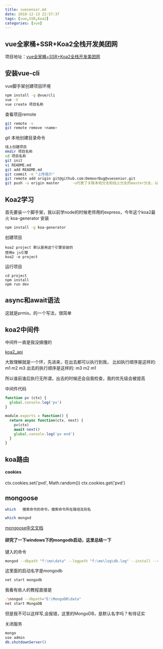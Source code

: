 ```yaml
---
title: vuesenior.md
date: 2018-12-13 22:57:37
tags: [vue,SSR,Koa2]
categories: [vue]
---
```


vue全家桶+SSR+Koa2全栈开发美团网
------------------------------------
项目地址：[vue全家桶+SSR+Koa2全栈开发美团网](https://github.com/DemoorBug/vuesenion)



安装vue-cli
------------------------------------
vue脚手架创建项目环境
```bash
npm install -g @vue/cli
vue -V
vue create 项目名称
```
查看项目remote
```bash
git remote -v
git remote remove <name>

```


git 本地创建目录命令
```bash
线上创建项目
mkdir 项目名称
cd 项目名称
git init 
vi README.md
git add README.md
git commit -m "上传简介"
git remote add origin git@github.com:DemoorBug@vuesenior.git
git push -u origin master      -u代表了关联本地分支和线上分支的master分支，以后就可以直接git push了

```

Koa2学习
--------------
首先要装一个脚手架，我以前学node的时候老师用的express，今年这个koa2最火
koa-generator
安装
```bash
npm install -g koa-generator
```
创建项目
```
koa2 project 默认是用这个引擎安装的
想用e js引擎
koa2 -e project
```

运行项目
```
cd project
npm install
npm run dev
```

async和await语法
---------------------
这就是prmis，的一个写法，很简单


koa2中间件
--------------------
中间件一直是我没搞懂的

[koa2_api](https://koa.bootcss.com)

大致理解就是一个环，先进来，在出去都可以执行到我，
比如执行顺序是这样的:
m1
m2
m3
出去的执行顺序是这样的:
m3
m2
m1

所以谁前谁后执行无所谓，出去的时候还会自我检查，我的优先级会被提高

中间件代码

```js
function pv (ctx) {
  global.console.log('pv')
}

module.exports = function() {
  return async function(ctx, next) {
    pv(ctx)
    await next()
    global.console.log('pv end')
  }
}
```


koa路由
--------------

#### cookies
ctx.cookies.set('pvd', Math.random())
ctx.cookies.get('pvd')


mongoose
--------------

```bash
which   搜索命令的命令。搜索命令所在路径及别名

which mongod
```

[mongoose中文文档](https://mongoose.shujuwajue.com/)


#### 研究了一下windows下的mongodb启动，这里总结一下
键入的命令
```bash
mongod --dbpath "f:\mo\data" --logpath "f:\mo\log\db.log" --install --serviceName "mongodb" --logappend --directoryperdb
```

这里面的启动名字是mongodb
```bash
net start mongodb
```
我看有些人的教程直接是   
```bash
.\mongod --dbpath="E:\MongoDB\data"
net start MongoDB
```
但是我不可以这样写,会报错，这里的MongoDB，是默认名字吗？有待证实

关闭服务
```bash
mongo
use admin
db.shutdownServer()
```
